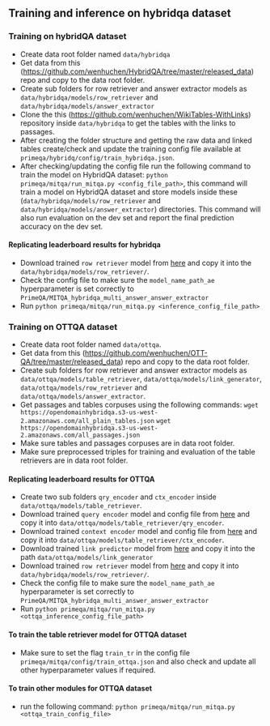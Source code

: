 ## Training and inference on hybridqa dataset

### Training on hybridQA dataset
- Create data root folder named `data/hybridqa`
- Get data from this (https://github.com/wenhuchen/HybridQA/tree/master/released_data) repo and copy to the data root folder.
- Create sub folders for row retriever and answer extractor models as `data/hybridqa/models/row_retriever` and `data/hybridqa/models/answer_extractor`
- Clone the this (https://github.com/wenhuchen/WikiTables-WithLinks) repository inside `data/hybridqa` to get the tables with the links to passages.
- After creating the folder structure and getting the raw data and linked tables create/check and update the training config file available at `primeqa/hybridq/config/train_hybridqa.json`.
- After checking/updating the config file run the following command to train the model on HybridQA dataset:
`python primeqa/mitqa/run_mitqa.py <config_file_path>`, this command will train a model on HybridQA dataset and store models inside these (`data/hybridqa/models/row_retriever` and `data/hybridqa/models/answer_extractor`) directories. This command will also run evaluation on the dev set and report the final prediction accuracy on the dev set.

#### Replicating leaderboard results for hybridqa
- Download trained `row retriever` model from [here](https://huggingface.co/PrimeQA/MITQA_hybridqa_row_retriever/resolve/main/row_retriever.bin) and copy it into the `data/hybridqa/models/row_retriever/`.
- Check the config file to make sure the `model_name_path_ae` hyperparameter is set correctly to `PrimeQA/MITQA_hybridqa_multi_answer_answer_extractor`
- Run `python primeqa/mitqa/run_mitqa.py <inference_config_file_path>`

### Training on OTTQA dataset

- Create data root folder named `data/ottqa`.
- Get data from this (https://github.com/wenhuchen/OTT-QA/tree/master/released_data) repo and copy to the data root folder.
- Create sub folders for row retriever and answer extractor models as `data/ottqa/models/table_retriever`, `data/ottqa/models/link_generator`, `data/ottqa/models/row_retriever` and `data/ottqa/models/answer_extractor`.
- Get passages and tables corpuses using the following commands:
`wget https://opendomainhybridqa.s3-us-west-2.amazonaws.com/all_plain_tables.json`
`wget https://opendomainhybridqa.s3-us-west-2.amazonaws.com/all_passages.json`
- Make sure tables and passages corpuses are in data root folder.
- Make sure preprocessed triples for training and evaluation of the table retrievers are in data root folder.
#### Replicating leaderboard results for OTTQA
- Create two sub folders `qry_encoder` and `ctx_encoder` inside `data/ottqa/models/table_retriever`.
- Download trained `query encoder` model and config file from [here](https://huggingface.co/PrimeQA/MITQA_OTTQA_DPR_Table_Retriever_Query_Encoder/tree/main) and copy it into `data/ottqa/models/table_retriever/qry_encoder`.
- Download trained `context encoder` model and config file from [here](https://huggingface.co/PrimeQA/MITQA_OTTQA_DPR_Table_Retriever_Context_Encoder/tree/main) and copy it into `data/ottqa/models/table_retriever/ctx_encoder`.
- Download trained `link predictor` model from [here](https://huggingface.co/PrimeQA/MITQA_OTTQA_Link_Predictor/resolve/main/model-ep9.pt) and copy it into the path `data/ottqa/models/link_generator`
- Download trained `row retriever` model from [here](https://huggingface.co/PrimeQA/MITQA_hybridqa_row_retriever/resolve/main/row_retriever.bin) and copy it into `data/hybridqa/models/row_retriever/`.
- Check the config file to make sure the `model_name_path_ae` hyperparameter is set correctly to `PrimeQA/MITQA_hybridqa_multi_answer_answer_extractor`
- Run `python primeqa/mitqa/run_mitqa.py <ottqa_inference_config_file_path>`

#### To train the table retriever model for OTTQA dataset
- Make sure to set the flag `train_tr` in the config file `primeqa/mitqa/config/train_ottqa.json` and also check and update all other hyperparameter values if required.
#### To train other modules for OTTQA dataset
- run the following command:
`python primeqa/mitqa/run_mitqa.py <ottqa_train_config_file>`




